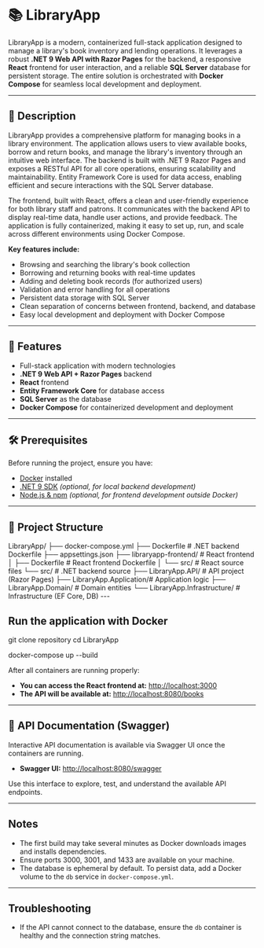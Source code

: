 ﻿# 📚 LibraryApp
LibraryApp is a modern, containerized full-stack application designed to manage a library's book inventory and lending operations. It leverages a robust **.NET 9 Web API with Razor Pages** for the backend, a responsive **React** frontend for user interaction, and a reliable **SQL Server** database for persistent storage. The entire solution is orchestrated with **Docker Compose** for seamless local development and deployment.

---

## 📝 Description

LibraryApp provides a comprehensive platform for managing books in a library environment. The application allows users to view available books, borrow and return books, and manage the library's inventory through an intuitive web interface. The backend is built with .NET 9 Razor Pages and exposes a RESTful API for all core operations, ensuring scalability and maintainability. Entity Framework Core is used for data access, enabling efficient and secure interactions with the SQL Server database.

The frontend, built with React, offers a clean and user-friendly experience for both library staff and patrons. It communicates with the backend API to display real-time data, handle user actions, and provide feedback. The application is fully containerized, making it easy to set up, run, and scale across different environments using Docker Compose.

**Key features include:**
- Browsing and searching the library's book collection
- Borrowing and returning books with real-time updates
- Adding and deleting book records (for authorized users)
- Validation and error handling for all operations
- Persistent data storage with SQL Server
- Clean separation of concerns between frontend, backend, and database
- Easy local development and deployment with Docker Compose


---

## 🚀 Features
- Full-stack application with modern technologies
- **.NET 9 Web API + Razor Pages** backend
- **React** frontend
- **Entity Framework Core** for database access
- **SQL Server** as the database
- **Docker Compose** for containerized development and deployment

---

## 🛠️ Prerequisites

Before running the project, ensure you have:

- [Docker](https://www.docker.com/products/docker-desktop) installed  
- [.NET 9 SDK](https://dotnet.microsoft.com/download/dotnet/9.0) *(optional, for local backend development)*  
- [Node.js & npm](https://nodejs.org) *(optional, for frontend development outside Docker)*  

---

## 📂 Project Structure


LibraryApp/
├── docker-compose.yml
├── Dockerfile                 # .NET backend Dockerfile
├── appsettings.json
├── libraryapp-frontend/       # React frontend
│   ├── Dockerfile             # React frontend Dockerfile
│   └── src/                   # React source files
└── src/                       # .NET backend source
    ├── LibraryApp.API/        # API project (Razor Pages)
    ├── LibraryApp.Application/# Application logic
    ├── LibraryApp.Domain/     # Domain entities
    └── LibraryApp.Infrastructure/ # Infrastructure (EF Core, DB)
    ---
 ## Run the application with Docker

git clone repository
cd LibraryApp

docker-compose up --build


After all containers are running properly:
- **You can access the React frontend at:** [http://localhost:3000](http://localhost:3000)
- **The API will be available at:** [http://localhost:8080/books](http://localhost:8080/books)

---

## 📖 API Documentation (Swagger)

Interactive API documentation is available via Swagger UI once the containers are running.

- **Swagger UI:** [http://localhost:8080/swagger](http://localhost:8080/swagger)

Use this interface to explore, test, and understand the available API endpoints.

---

## Notes

- The first build may take several minutes as Docker downloads images and installs dependencies.
- Ensure ports 3000, 3001, and 1433 are available on your machine.
- The database is ephemeral by default. To persist data, add a Docker volume to the `db` service in `docker-compose.yml`.

---

## Troubleshooting

- If the API cannot connect to the database, ensure the `db` container is healthy and the connection string matches.
  